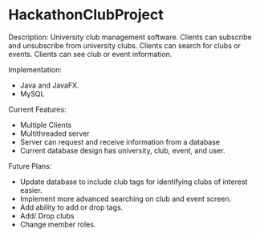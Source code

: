 # HackathonClubProject
Description: University club management software. Clients can subscribe and unsubscribe from university clubs. Clients can search for clubs or events. Clients can see club or event information.

Implementation: 
- Java and JavaFX.
- MySQL

Current Features:
- Multiple Clients
- Multithreaded server
- Server can request and receive information from a database
- Current database design has university, club, event, and user.

Future Plans:
- Update database to include club tags for identifying clubs of interest easier.
- Implement more advanced searching on club and event screen.
- Add ability to add or drop tags.
- Add/ Drop clubs
- Change member roles.


